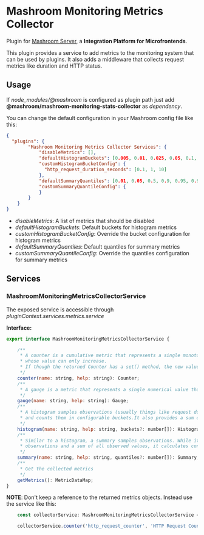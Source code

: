 
# Mashroom Monitoring Metrics Collector

Plugin for [Mashroom Server](https://www.mashroom-server.com), a **Integration Platform for Microfrontends**.

This plugin provides a service to add metrics to the monitoring system that can be used by plugins.
It also adds a middleware that collects request metrics like duration and HTTP status.

## Usage

If *node_modules/@mashroom* is configured as plugin path just add **@mashroom/mashroom-monitoring-stats-collector** as *dependency*.

You can change the default configuration in your Mashroom config file like this:

```json
{
  "plugins": {
        "Mashroom Monitoring Metrics Collector Services": {
            "disableMetrics": [],
            "defaultHistogramBuckets": [0.005, 0.01, 0.025, 0.05, 0.1, 0.25, 0.5, 1, 2.5, 5, 10],
            "customHistogramBucketConfig": {
              "http_request_duration_seconds": [0.1, 1, 10]
            },
            "defaultSummaryQuantiles": [0.01, 0.05, 0.5, 0.9, 0.95, 0.99, 0.999],
            "customSummaryQuantileConfig": {
            }
        }
    }
}
```

 * _disableMetrics_: A list of metrics that should be disabled
 * _defaultHistogramBuckets_: Default buckets for histogram metrics
 * _customHistogramBucketConfig_: Override the bucket configuration for histogram metrics
 * _defaultSummaryQuantiles_: Default quantiles for summary metrics
 * _customSummaryQuantileConfig_: Override the quantiles configuration for summary metrics

## Services

### MashroomMonitoringMetricsCollectorService

The exposed service is accessible through _pluginContext.services.metrics.service_

**Interface:**

```js
export interface MashroomMonitoringMetricsCollectorService {

    /**
     * A counter is a cumulative metric that represents a single monotonically increasing counter
     * whose value can only increase.
     * If though the returned Counter has a set() method, the new value must always be higher then the current.
     */
    counter(name: string, help: string): Counter;
    /**
     * A gauge is a metric that represents a single numerical value that can arbitrarily go up and down.
     */
    gauge(name: string, help: string): Gauge;
    /**
     * A histogram samples observations (usually things like request durations or response sizes)
     * and counts them in configurable buckets.It also provides a sum of all observed values.
     */
    histogram(name: string, help: string, buckets?: number[]): Histogram;
    /**
     * Similar to a histogram, a summary samples observations. While it also provides a total count of
     * observations and a sum of all observed values, it calculates configurable quantiles..
     */
    summary(name: string, help: string, quantiles?: number[]): Summary;
    /**
     * Get the collected metrics
     */
    getMetrics(): MetricDataMap;
}
```

**NOTE**: Don't keep a reference to the returned metrics objects. Instead use the service like this:

```js
    const collectorService: MashroomMonitoringMetricsCollectorService = req.pluginContext.services.metrics.service;

    collectorService.counter('http_request_counter', 'HTTP Request Counter').inc();
```


